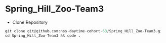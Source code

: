 # Spring_Hill_Zoo-Team3
- Clone Repository
```py
git clone git@github.com:nss-daytime-cohort-63/Spring_Hill_Zoo-Team3.git
cd Spring_Hill_Zoo-Team3 && code .
```
